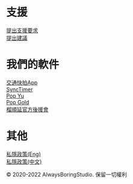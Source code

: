 # 支援
<a href="https://alwaysboringstudio.site/support/">提出支援要求</a>
</br>
<a href="https://alwaysboringstudio.site/support/">提出建議</a>
# 我們的軟件
<a href="https://alwaysboringstudio.site/hkroadcam/">交通快拍App</a>
</br>
<a href="https://alwaysboringstudio.site/synctimer/">SyncTimer</a>
</br>
<a href="https://alwaysboringstudio.site/popyu/">Pop Yu</a>
</br>
<a href="https://alwaysboringstudio.site/popgold/">Pop Gold</a>
</br>
<a href="https://alwaysboringstudio.site/poopjai/">榴順延官方後援會</a>
# 其他
<a href="https://alwaysboringstudio.site/privacy/">私隱政策(Eng)</a>
</br>
<a href="https://alwaysboringstudio.site/privacychinese/">私隱政策(中文)</a>

© 2020-2022 AlwaysBoringStudio. 保留一切權利
